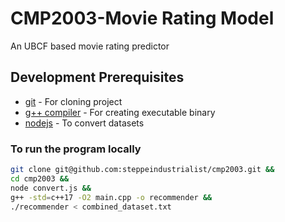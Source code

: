 # CMP2003-Movie Rating Model

An UBCF based movie rating predictor

## Development Prerequisites

- [git](https://git-scm.com/) - For cloning project
- [g++ compiler](https://gcc.gnu.org) - For creating executable binary
- [nodejs](https://nodejs.org/en) - To convert datasets

### To run the program locally

```bash
git clone git@github.com:steppeindustrialist/cmp2003.git &&
cd cmp2003 &&
node convert.js &&
g++ -std=c++17 -O2 main.cpp -o recommender &&
./recommender < combined_dataset.txt
```
